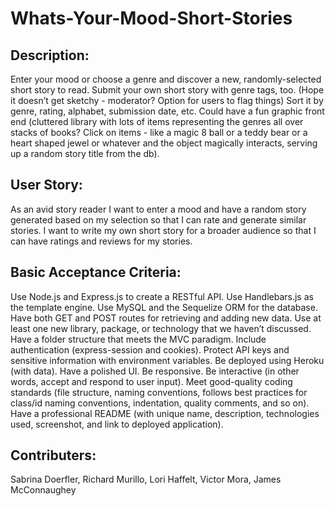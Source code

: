 # Whats-Your-Mood-Short-Stories

## Description:

Enter your mood or choose a genre and discover a new, randomly-selected short story to read. Submit your own short story with genre tags, too. (Hope it doesn’t get sketchy - moderator? Option for users to flag things) Sort it by genre, rating, alphabet, submission date, etc. Could have a fun graphic front end (cluttered library with lots of items representing the genres all over stacks of books? Click on items - like a magic 8 ball or a teddy bear or a heart shaped jewel or whatever and the object magically interacts, serving up a random story title from the db).

## User Story: 

As an avid story reader 
I want to enter a mood and have a random story generated based on my selection so that I can rate and generate similar stories.
I want to write my own short story for a broader audience so that I can have ratings and reviews for my stories. 

## Basic Acceptance Criteria:

Use Node.js and Express.js to create a RESTful API.
Use Handlebars.js as the template engine.
Use MySQL and the Sequelize ORM for the database.
Have both GET and POST routes for retrieving and adding new data.
Use at least one new library, package, or technology that we haven’t discussed.
Have a folder structure that meets the MVC paradigm.
Include authentication (express-session and cookies).
Protect API keys and sensitive information with environment variables.
Be deployed using Heroku (with data).
Have a polished UI.
Be responsive.
Be interactive (in other words, accept and respond to user input).
Meet good-quality coding standards (file structure, naming conventions, follows best practices for class/id naming conventions, indentation, quality comments, and so on).
Have a professional README (with unique name, description, technologies used, screenshot, and link to deployed application).

## Contributers:

Sabrina Doerfler,
Richard Murillo,
Lori Haffelt,
Victor Mora,
James McConnaughey
